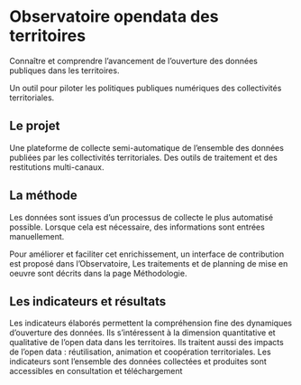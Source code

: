 # Observatoire opendata des territoires

Connaître et comprendre l’avancement de l’ouverture des données publiques dans les territoires.

Un outil pour piloter les politiques publiques numériques des collectivités territoriales.

## Le projet

Une plateforme de collecte semi-automatique de l’ensemble des données publiées par les collectivités territoriales. Des outils de traitement et des restitutions multi-canaux.

## La méthode

Les données sont issues d’un processus de collecte le plus automatisé possible. Lorsque cela est nécessaire, des informations sont entrées manuellement.

Pour améliorer et faciliter cet enrichissement, un interface de contribution est proposé dans l’Observatoire, Les traitements et de planning de mise en oeuvre sont décrits dans la page Méthodologie.

## Les indicateurs et résultats

Les indicateurs élaborés permettent la compréhension fine des dynamiques d’ouverture des données. Ils s’intéressent à la dimension quantitative et qualitative de l’open data dans les territoires. Ils traitent aussi des impacts de l’open data : réutilisation, animation et coopération territoriales. Les indicateurs sont l’ensemble des données collectées et produites sont accessibles en consultation et téléchargement

